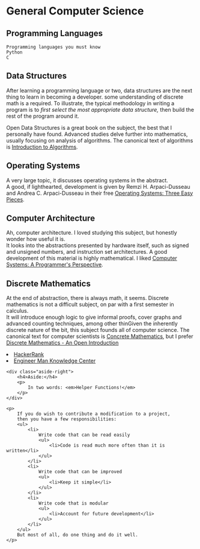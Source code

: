 # General Computer Science

## Programming Languages
    Programming languages you must know
    Python
    C

## Data Structures
After learning a programming language or two,
data structures are the next thing to learn in becoming 
a developer.
some understanding of discrete math is a required.
To illustrate, the typical methodology in writing a program is to
<em>first select the most appropriate data structure,</em>
then build the rest of the program around it.

Open Data Structures 
is a great book on the subject, the best that I
personally have found.
Advanced studies delve further into mathematics, usually focusing on analysis of 
algorithms.
The canonical text of algorithms is <a href="https://mitpress.mit.edu/books/introduction-algorithms-third-edition">Introduction to Algorithms</a>.

## Operating Systems
A very large topic, it
discusses operating systems in the abstract.  
A good, if lighthearted, development is given by 
Remzi H. Arpaci-Dusseau and Andrea C. Arpaci-Dusseau in
their free <a href="http://pages.cs.wisc.edu/~remzi/OSTEP/"> Operating Systems: Three Easy Pieces</a>.
                
## Computer Architecture
Ah, computer architecture.  I loved studying this subject,
but honestly wonder how useful it is.  
It looks into the abstractions presented by
hardware itself, such as signed and unsigned numbers, 
and instruction set architectures.
A good development of this
material is highly mathematical.
I liked <a href="http://www.csapp.cs.cmu.edu/">Computer Systems: A Programmer's Perspective</a>.

## Discrete Mathematics
At the end of abstraction, there is always math, it seems.
Discrete mathematics is not a difficult subject,
on par with a first semester in calculus.  
It will introduce enough logic to give informal proofs, 
cover graphs and advanced counting techniques, among other thinGiven the inherently discrete nature of the bit, this
subject founds all of computer science.
The canonical text for computer scientists is
<a href="https://en.wikipedia.org/wiki/Concrete_Mathematics">Concrete Mathematics</a>,
but I prefer <a href="http://discrete.openmathbooks.org/dmoi3.html"> Discrete Mathematics - An Open Introduction</a>

<li><a href="https://www.hackerrank.com/">HackerRank</a></li>
<li><a href="https://emkc.org/">Engineer Man Knowledge Center</a></li>


    <div class="aside-right">
        <h4>Aside:</h4>
        <p>
            In two words: <em>Helper Functions!</em>
        </p>
    </div>

    <p> 
        If you do wish to contribute a modification to a project, 
        then you have a few responsibilities:
        <ul>
            <li>
                Write code that can be read easily
                <ul>
                    <li>Code is read much more often than it is written</li>
                </ul>
            </li>
            <li>
                Write code that can be improved
                <ul>
                    <li>Keep it simple</li>
                </ul>
            </li>
            <li>
                Write code that is modular
                <ul>
                    <li>Account for future development</li>
                </ul>
            </li>
        </ul>
        But most of all, do one thing and do it well.
    </p>


